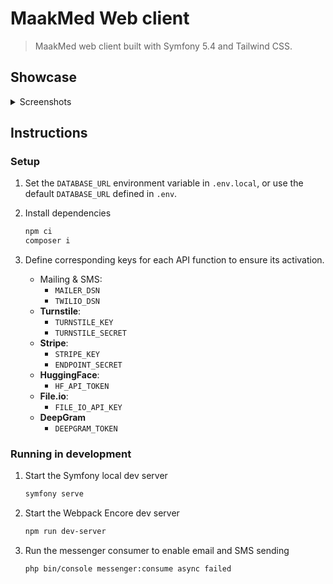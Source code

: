 # MaakMed Web client
> MaakMed web client built with Symfony 5.4 and Tailwind CSS.

## Showcase

<details>
  <summary>Screenshots</summary>
  <table>
    <tr>
      <td>
        <img
          src="https://gist.githubusercontent.com/mehdi-esp/50c84e8bfbe73763f3d12c9050dc5293/raw/612906b1f0efb53ef0023048d6b819304d9e348d/home-visitor.png"
          alt="image"
        />
        <br />
        <sub><center>Home page</center></sub>
      </td>
    </tr>
  </table>
  <table>
    <tr>
      <td>
        <img
          src="https://gist.githubusercontent.com/mehdi-esp/50c84e8bfbe73763f3d12c9050dc5293/raw/612906b1f0efb53ef0023048d6b819304d9e348d/visits-doctor.png"
          alt="image"
        />
        <br />
        <sub><center>Doctor visit view</center></sub>
      </td>
    </tr>
  </table>
  <table>
    <tr>
      <td>
        <img
          src="https://gist.githubusercontent.com/mehdi-esp/50c84e8bfbe73763f3d12c9050dc5293/raw/612906b1f0efb53ef0023048d6b819304d9e348d/dashboard-visits.png"
          alt="image"
        />
        <br />
        <sub><center>Admin dashboard</center></sub>
      </td>
    </tr>
  </table>
</details>

## Instructions

### Setup

1. Set the `DATABASE_URL` environment variable in `.env.local`, or use the default `DATABASE_URL` defined in `.env`.
2. Install dependencies
    ```bash
    npm ci
    composer i
    ```
3. Define corresponding keys for each API function to ensure its activation.

    - Mailing & SMS:
        + `MAILER_DSN`
        + `TWILIO_DSN`
    - **Turnstile**:
        + `TURNSTILE_KEY`
        + `TURNSTILE_SECRET`
    - **Stripe**:
        + `STRIPE_KEY`
        + `ENDPOINT_SECRET`
    - **HuggingFace**:
        + `HF_API_TOKEN`
    - **File.io**:
        + `FILE_IO_API_KEY`
    - **DeepGram**
        + `DEEPGRAM_TOKEN`

### Running in development
1. Start the Symfony local dev server
    ```bash
    symfony serve
    ```
2. Start the Webpack Encore dev server
    ```bash
    npm run dev-server
    ```
3. Run the messenger consumer to enable email and SMS sending
    ```bash
    php bin/console messenger:consume async failed
    ```
